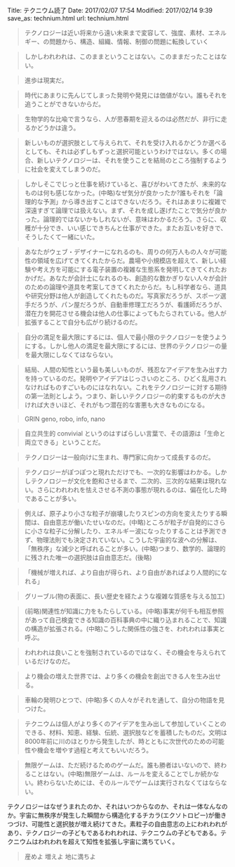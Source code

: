 Title: テクニウム読了
Date: 2017/02/07 17:54
Modified: 2017/02/14 9:39
save_as: technium.html
url: technium.html

> テクノロジーは近い将来から遠い未来まで変容して、強度、素材、エネルギー、の問題から、構造、組織、情報、制御の問題に転換していく  

> しかしわれわれは、このままということはない。このままだったことはない。

> 進歩は現実だ。  

> 時代にあまりに先んじてしまった発明や発見には価値がない。誰もそれを追うことができないからだ。  

> 生物学的な比喩で言うなら、人が思春期を迎えるのは必然だが、非行に走るかどうかは違う。  

> 新しいものが選択肢として与えられて、それを受け入れるかどうか選べるとしても、それは必ずしもずっと選択可能というわけではない。多くの場合、新しいテクノロジーは、それを使うことを結局のところ強制するように社会を変えてしまうのだ。  

> しかしそこでじっと仕事を続けていると、喜びがわいてきたが、未来的なものは何も感じなかった。(中略)なぜ気分が良かったか?誰もそれを「論理的な予測」から導き出すことはできないだろう。それはあまりに複雑で深遠すぎて論理では扱えない。まず、それを成し遂げたことで気分が良かった。論理的ではないかもしれないが、意味はわかるだろう。さらに、収穫が十分でき、いい感じできちんと仕事ができた。またお互いを好きで、そうしたくて一緒にいた。  

> あなたがウェブ・デザイナーになれるのも、周りの何万人もの人々が可能性の領域を広げてきてくれたからだ。農場や小規模店を超えて、新しい経験や考え方を可能にする電子装置の複雑な生態系を発明してきてくれたおかげだ。あなたが会計士になれるのも、創造的な数かぎりない人々が会計のための論理や道具を考案してきてくれたからだ。もし科学者なら、道具や研究分野は他人が創造してくれたものだ。写真家だろうが、スポーツ選手だろうが、パン屋だろうが、自動車修理工だろうが、看護師だろうが、潜在力を開花させる機会は他人の仕事によってもたらされている。他人が拡張することで自分も広がり続けるのだ。  

> 自分の満足を最大限にするには、個人で最小限のテクノロジーを使うようにする。しかし他人の満足を最大限にするには、世界のテクノロジーの量を最大限にしなくてはならない。  

> 結局、人間の知性という最も美しいものが、残忍なアイデアを生み出す力を持っているのだ。発明やアイデアはじっさいのところ、ひどく乱用されなければものすごいものにはなれない。これをテクノロジーに対する期待の第一法則としよう。つまり、新しいテクノロジーの約束するものが大きければ大きいほど、それがもつ潜在的な害悪も大きなものになる。  

> GRIN geno, robo, info, nano  

> 自立共生的 convivial というのはすばらしい言葉で、その語源は「生命と両立できる」ということだ。  

> テクノロジーは一般向けに生まれ、専門家に向かって成長するのだ。  

> テクノロジーがぽつぽつと現れただけでも、一次的な影響はわかる。しかしテクノロジーが文化を飽和させるまで、二次的、三次的な結果は現れない。さらにわれわれを怯えさせる不測の事態が現れるのは、偏在化した時であることが多い。  

> 例えば、原子より小さな粒子が崩壊したりスピンの方向を変えたりする瞬間は、自由意志が働いたせいなのだ。(中略)ところが粒子が自発的にさらに小さな粒子に分解したり、エネルギー波になったりすることは予測できず、物理法則でも決定されていない。こうした宇宙的な波への分解は、「無秩序」な減少と呼ばれることが多い。(中略)つまり、数学的、論理的に残された唯一の選択肢は自由意志だ。(後略)  

> 「機械が増えれば、より自由が得られ、より自由があればより人間的になれる」  

> グリーブル(物の表面に、長い歴史を経たような複雑な質感を与える加工)  

> (前略)関連性が知識に力をもたらしている。(中略)事実が何千も相互参照があって自己検査できる知識の百科事典の中に織り込まれることで、知識の構造が拡張される。(中略)こうした関係性の強さを、われわれは事実と呼ぶ。  

> われわれは良いことを強制されているのではなく、その機会を与えられているだけなのだ。  

> より機会の増えた世界では、より多くの機会を創出できる人を生み出せる。  

> 車輪の発明ひとつで、(中略)多くの人々がそれを通して、自分の物語を見つけた。  

> テクニウムは個人がより多くのアイデアを生み出して参加していくことのできる、材料、知恵、経験、伝統、選択肢などを蓄積したものだ。文明は8000年前に川のほとりから発生したが、時とともに次世代のための可能性や機会を増やす過程と考えてもいいだろう。  

> 無限ゲームは、ただ続けるためのゲームだ。誰も勝者はいないので、終わることはない。(中略)無限ゲームは、ルールを変えることでしか続かない。終わらないためには、そのルールでゲームは実行されなくてはならない。  

テクノロジーはなぜうまれたのか、それはいつからなのか、それは一体なんなのか。宇宙に無秩序が発生した瞬間から構造化するチカラ(エクソトロピー)が働きつづけ、可能性と選択肢が増え続けてきた。素粒子の自由意志の上にわれわれがあり、テクノロジーの子どもであるわれわれは、テクニウムの子どもである。テクニウムはわれわれを超えて知性を拡張し宇宙に満ちていく。  
> 産めよ 増えよ 地に満ちよ  
